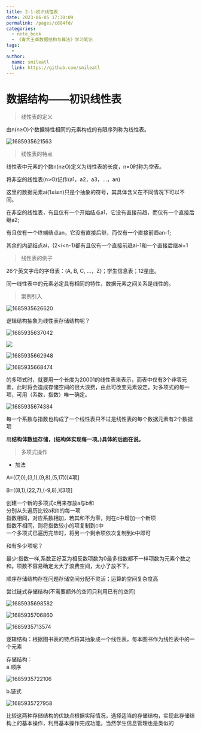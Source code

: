 ```yaml
---
title: 2-1-初识线性表
date: 2023-06-05 17:30:09
permalink: /pages/c884fd/
categories:
  - note_book
  - 《青大王卓数据结构与算法》学习笔记
tags:
  - 
author: 
  name: smileatl
  link: https://github.com/smileatl
---
```

数据结构——初识线性表
===========

> 线性表的定义

由n(n≥O)个数据特性相同的元素构成的有限序列称为线性表。

![1685935621563](/assets/1685935621563.png)

> 线性表的特点

线性表中元素的个数n(n≥O)定义为线性表的长度，n=0时称为空表。

将非空的线性表(n>O)记作(a1，a2，a3，...，an)

这里的数据元素ai(1≤i≤n)只是个抽象的符号，其具体含义在不同情况下可以不同。

在非空的线性表，有且仅有一个开始结点a1，它没有直接前趋，而仅有一个直接后继a2;

有且仅有一个终端结点an，它没有直接后继，而仅有一个直接前趋an-1;

其余的内部结点ai，(2<i<n-1)都有且仅有一个直接前趋ai-1和一个直接后继ai+1

> 线性表的例子

26个英文字母的字母表：(A, B, C, ...，Z)；学生信息表；12星座。

同一线性表中的元素必定具有相同的特性，数据元素之间关系是线性的。

> 案例引入

![1685935626620](/assets/1685935626620.png)

逻辑结构抽象为线性表存储结构呢？

![1685935637042](/assets/1685935637042.png)

![](https://i0.hdslb.com/bfs/article/1f28c66f32a244bb0f3ad5990c04467edf5b99d8.png)

![1685935662948](/assets/1685935662948.png)

![1685935668474](/assets/1685935668474.png)

的多项式时，就要用一个长度为20001的线性表来表示，而表中仅有3个非零元素，此时将会造成存储空间的很大浪费，由此可改变元素设定，对多项式的每一项，可用（系数，指数）唯一确定。

![1685935674384](/assets/1685935674384.png)

每一个系数与指数也构成了一个线性表只不过是线性表的每个数据元素有2个数据项

用**结构体数组存储，(结构体实现每一项。)具体的后面在说。**

> 多项式操作

*   加法
    

A=((7,0),(3,1),(9,8),(5,17))\[4项\]

B=((8,1),(22,7),(-9,8),)\[3项\]

创建一个新的多项式c用来存放a与b和  
分别从头遍历比较a和b的每一项  
指数相同，对应系数相加，若其和不为零，则在c中增加一个新项  
指数不相同，则将指数较小的项复制到c中  
一个多项式已遍历完毕时，将另一个剩余项依次复制到c中即可

和有多少项呢？

最少:指数一样,系数正好互为相反数项数为0最多指数都不一样项数为元素个数之和。项数不容易确定太大了浪费空间，太小了放不下。

顺序存储结构存在问题存储空间分配不灵活；运算的空间复杂度高

尝试链式存储结构(不需要额外的空间只利用已有的空间)

![1685935698582](/assets/1685935698582.png)

![1685935706860](/assets/1685935706860.png)

![1685935713574](/assets/1685935713574.png)

逻辑结构：根据图书表的特点将其抽象成一个线性表，每本图书作为线性表中的一个元素

存储结构：  
a.顺序

![1685935722106](/assets/1685935722106.png)

b.链式  

![1685935727958](/assets/1685935727958.png)

比较这两种存储结构的优缺点根据实际情况，选择适当的存储结构，实现此存储结构上的基本操作，利用基本操作完成功能。当然学生信息管理也是类似的

  

  

